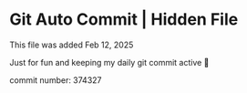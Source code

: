 # Git Auto Commit | Hidden File

This file was added Feb 12, 2025

Just for fun and keeping my daily git commit active 🤪

commit number: 374327
